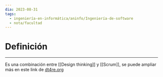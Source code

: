 ```yaml
---
dia: 2023-08-31
tags:
  - ingeniería-en-informática/aninfo/Ingeniería-de-software
  - nota/facultad
---
```

# Definición
---
Es una combinación entre [[Design thinking]] y [[Scrum]], se puede ampliar más en este link de [dt4re.org](https://www.dt4re.org) 